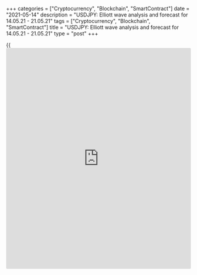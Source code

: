 +++
categories = ["Cryptocurrency", "Blockchain", "SmartContract"]
date = "2021-05-14"
description = "USDJPY: Elliott wave analysis and forecast for 14.05.21 - 21.05.21"
tags = ["Cryptocurrency", "Blockchain", "SmartContract"]
title = "USDJPY: Elliott wave analysis and forecast for 14.05.21 - 21.05.21"
type = "post"
+++

{{<iframe id="large-banner" src="https://www.bounty.group/#slide=22.0" width="100%" height="600" scrolling="no" style="border: 0px solid rgb(216, 221, 230); border-radius: 3px;">}}

2021-05-14

2021-05-14

USDJPY: Elliott wave analysis and forecast for 14.05.21 – 21.05.21Alex
Geuta

 **Main scenario:** consider short positions from corrections below the
level of 110.93 with a target of 106.75 – 105.77.

 **Alternative scenario:** breakout and consolidation above the level of
110.93 will allow the pair to continue rising to the levels of 112.50 –
114.55.

 **Analysis:** Daily TM: apparently, a descending correction of larger
degree finished forming as wave B, and wave С started developing, with
the first wave (1) of С forming inside.

The third wave of smaller degree 3 of (1) continues developing on the H4
time frame, with wave i of 3 formed and downside correction developing
as wave ii of 3 inside. Apparently, wave (a) of ii formed and wave (b)
of ii is nearing completion on the H1 time frame. If the presumption is
correct, the pair will continue to fall to the levels of 106.75 – 105.77
after correction. The level of 110.93 is critical in this scenario as
the breakout will enable the pair to continue growing to the levels of
112.50 – 114.55.

* * *

* * *



## Price chart of USDJPY in real time mode

The content of this article reflects the author’s opinion and does not
necessarily reflect the official position of LiteForex. The material
published on this page is provided for informational purposes only and
should not be considered as the provision of investment advice for the
purposes of Directive 2004/39/EC.

Rate this article:

{{value}}

( {{count}} {{title}} )